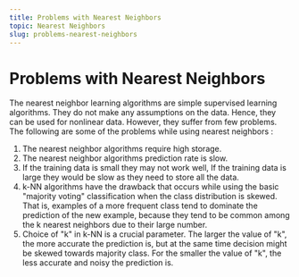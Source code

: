 ```yaml
---
title: Problems with Nearest Neighbors
topic: Nearest Neighbors
slug: problems-nearest-neighbors
---
```


# Problems with Nearest Neighbors

The nearest neighbor learning algorithms are simple supervised learning algorithms. They do not make any assumptions on the data. Hence, they can be used for nonlinear data. However, they suffer from few problems. The following are some of the problems while using nearest neighbors :

1. The nearest neighbor algorithms require high storage.
2. The nearest neighbor algorithms prediction rate is slow.
3. If the training data is small they may not work well, If the training data is large they would be slow as they need to store all the data.
4. k-NN algorithms have the drawback that occurs while using the basic "majority voting" classification when the class distribution is skewed. That is, examples of a more frequent class tend to dominate the prediction of the new example, because they tend to be common among the k nearest neighbors due to their large number.
5. Choice of "k" in k-NN is a crucial parameter. The larger the value of "k", the more accurate the prediction is, but at the same time decision might be skewed towards majority class. For the smaller the value of "k", the less accurate and noisy the prediction is.
